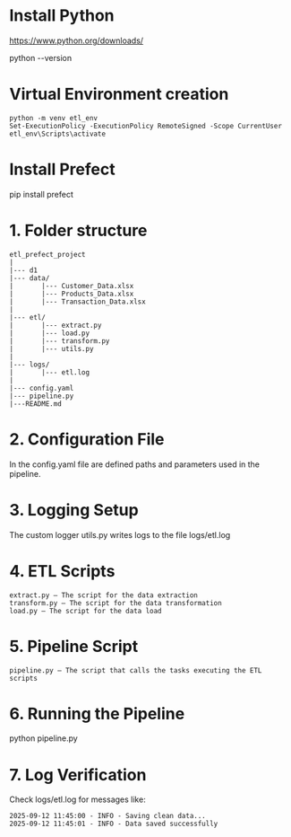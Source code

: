 # Install Python
https://www.python.org/downloads/

python --version 

# Virtual Environment creation
```plaintext
python -m venv etl_env
Set-ExecutionPolicy -ExecutionPolicy RemoteSigned -Scope CurrentUser
etl_env\Scripts\activate
```

# Install Prefect

pip install prefect

# 1. Folder structure
```plaintext
etl_prefect_project
|
|--- d1
|--- data/
|       |--- Customer_Data.xlsx
|       |--- Products_Data.xlsx
|       |--- Transaction_Data.xlsx
|
|--- etl/
|       |--- extract.py
|       |--- load.py
|       |--- transform.py
|       |--- utils.py
|
|--- logs/
|       |--- etl.log
|
|--- config.yaml
|--- pipeline.py
|---README.md
```
# 2. Configuration File

In the config.yaml file are defined paths and parameters used in the pipeline.

# 3. Logging Setup

The custom logger utils.py writes logs to the file logs/etl.log

# 4. ETL Scripts
```plaintext
extract.py – The script for the data extraction
transform.py – The script for the data transformation
load.py – The script for the data load
```
# 5. Pipeline Script

```plaintext
pipeline.py – The script that calls the tasks executing the ETL scripts
```

# 6. Running the Pipeline
python pipeline.py

# 7. Log Verification

Check logs/etl.log for messages like:
```plaintext
2025-09-12 11:45:00 - INFO - Saving clean data...
2025-09-12 11:45:01 - INFO - Data saved successfully
```
